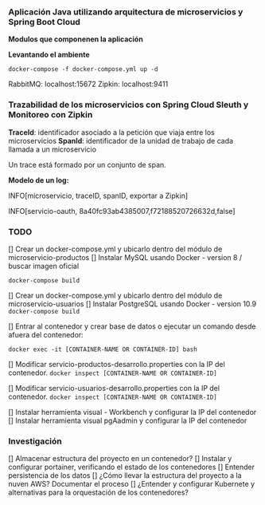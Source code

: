 ### Aplicación Java utilizando arquitectura de microservicios y Spring Boot Cloud ###

**Modulos que componenen la aplicación**


**Levantando el ambiente**


```
docker-compose -f docker-compose.yml up -d
```


RabbitMQ: localhost:15672
Zipkin: localhost:9411





### Trazabilidad de los microservicios con Spring Cloud Sleuth y Monitoreo con Zipkin ###

**TraceId**: identificador asociado a la petición que viaja entre los microservicios
**SpanId**: identificador de la unidad de trabajo de cada llamada a un microservicio


Un trace está formado por un conjunto de span.

**Modelo de un log:**

INFO[microservicio, traceID, spanID, <Boolean> exportar a Zipkin]

INFO[servicio-oauth, 8a40fc93ab4385007,f72188520726632d,false]


### TODO ###

[] Crear un docker-compose.yml y ubicarlo dentro del módulo de microservicio-productos
[] Instalar MySQL usando Docker - version 8 / buscar imagen oficial

```docker-compose build```


[] Crear un docker-compose.yml y ubicarlo dentro del módulo de microservicio-usuarios
[] Instalar PostgreSQL usando Docker - version 10.9 
```docker-compose build```


[] Entrar al contenedor y crear base de datos
o ejecutar un comando desde afuera del contenedor:

 ```docker exec -it [CONTAINER-NAME OR CONTAINER-ID] bash ```

[] Modificar servicio-productos-desarrollo.properties con la IP del contenedor. 
``` docker inspect [CONTAINER-NAME OR CONTAINER-ID] ```

[] Modificar servicio-usuarios-desarrollo.properties con la IP del contenedor. 
``` docker inspect [CONTAINER-NAME OR CONTAINER-ID] ```

[] Instalar herramienta visual - Workbench y configurar la IP del contenedor
[] Instalar herramienta visual pgAadmin y configurar la IP del contenedor

### Investigación ### 

[] Almacenar estructura del proyecto en un contenedor?
[] Instalar y configurar portainer, verificando el estado de los contenedores
[] Entender persistencia de los datos
[] ¿Cómo llevar la estructura del proyecto a la nuven AWS? Documentar el proceso
[] ¿Entender y configurar Kubernete y alternativas para la orquestación de los contenedores?


